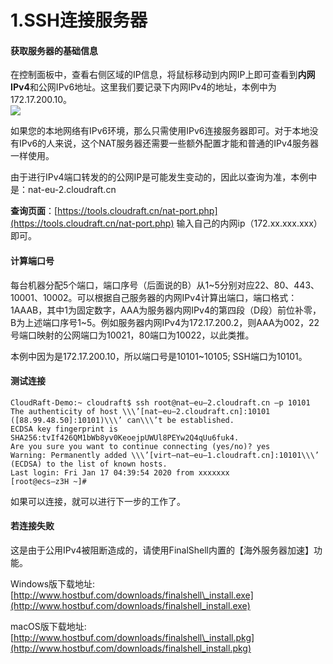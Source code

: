 # 1.SSH连接服务器

#### 获取服务器的基础信息

在控制面板中，查看右侧区域的IP信息，将鼠标移动到内网IP上即可查看到**内网IPv4**和公网IPv6地址。这里我们要记录下内网IPv4的地址，本例中为172.17.200.10。  
![](https://www.liujason.com/wp-content/uploads/2020-1579629283.png)  


如果您的本地网络有IPv6环境，那么只需使用IPv6连接服务器即可。对于本地没有IPv6的人来说，这个NAT服务器还需要一些额外配置才能和普通的IPv4服务器一样使用。

由于进行IPv4端口转发的的公网IP是可能发生变动的，因此以查询为准，本例中是：nat-eu-2.cloudraft.cn

**查询页面**：[https://tools.cloudraft.cn/nat-port.php](https://tools.cloudraft.cn/nat-port.php) 输入自己的内网ip（172.xx.xxx.xxx）即可。

#### 计算端口号

每台机器分配5个端口，端口序号（后面说的B）从1~5分别对应22、80、443、10001、10002。可以根据自己服务器的内网IPv4计算出端口，端口格式：1AAAB，其中1为固定数字，AAA为服务器内网IPv4的第四段（D段）前位补零，B为上述端口序号1~5。例如服务器内网IPv4为172.17.200.2，则AAA为002，22号端口映射的公网端口为10021，80端口为10022，以此类推。  
  
本例中因为是172.17.200.10，所以端口号是10101~10105; SSH端口为10101。

#### 测试连接

```text
CloudRaft-Demo:~ cloudraft$ ssh root@nat–eu–2.cloudraft.cn –p 10101
The authenticity of host \\\’[nat–eu–2.cloudraft.cn]:10101 ([88.99.48.50]:10101)\\\’ can\\\’t be established.
ECDSA key fingerprint is SHA256:tvIf426QM1bWb8yv0KeoejpUWUl8PEYw2Q4qUu6fuk4.
Are you sure you want to continue connecting (yes/no)? yes
Warning: Permanently added \\\’[virt–nat–eu–1.cloudraft.cn]:10101\\\’ (ECDSA) to the list of known hosts.
Last login: Fri Jan 17 04:39:54 2020 from xxxxxxx
[root@ecs–z3H ~]#
```

如果可以连接，就可以进行下一步的工作了。

#### 若连接失败

这是由于公用IPv4被阻断造成的，请使用FinalShell内置的【海外服务器加速】功能。

Windows版下载地址:  
[http://www.hostbuf.com/downloads/finalshell\_install.exe](http://www.hostbuf.com/downloads/finalshell_install.exe)  
  
macOS版下载地址:  
[http://www.hostbuf.com/downloads/finalshell\_install.pkg](http://www.hostbuf.com/downloads/finalshell_install.pkg)

